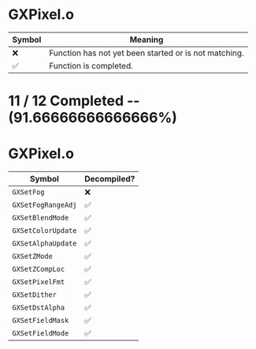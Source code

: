 # GXPixel.o
| Symbol | Meaning 
| ------------- | ------------- 
| :x: | Function has not yet been started or is not matching. 
| :white_check_mark: | Function is completed. 


# 11 / 12 Completed -- (91.66666666666666%)
# GXPixel.o
| Symbol | Decompiled? |
| ------------- | ------------- |
| `GXSetFog` | :x: |
| `GXSetFogRangeAdj` | :white_check_mark: |
| `GXSetBlendMode` | :white_check_mark: |
| `GXSetColorUpdate` | :white_check_mark: |
| `GXSetAlphaUpdate` | :white_check_mark: |
| `GXSetZMode` | :white_check_mark: |
| `GXSetZCompLoc` | :white_check_mark: |
| `GXSetPixelFmt` | :white_check_mark: |
| `GXSetDither` | :white_check_mark: |
| `GXSetDstAlpha` | :white_check_mark: |
| `GXSetFieldMask` | :white_check_mark: |
| `GXSetFieldMode` | :white_check_mark: |
